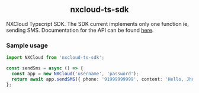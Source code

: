 <div align="center">
  <h2>nxcloud-ts-sdk</h2>
</div>

NXCloud Typscript SDK. The SDK current implements only one function ie, sending SMS. Documentation for the API can be found [here](https://github.com/nxtele/http-api-document-en/wiki/Sending-SMS).

### Sample usage

```ts
import NXCloud from 'nxcloud-ts-sdk';

const sendSms = async () => {
  const app = new NXCloud('username', 'password');
  return await app.sendSMS({ phone: '91999999999', content: 'Hello, Jhon Doe' });
};
```
